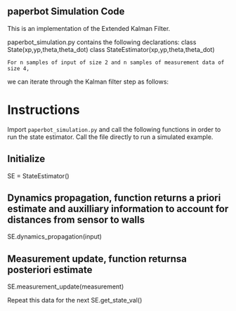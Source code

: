 ## paperbot Simulation Code

This is an implementation of the Extended Kalman Filter.

paperbot_simulation.py contains the following declarations:
    class State(xp,yp,theta,theta_dot)
    class StateEstimator(xp,yp,theta,theta_dot)


    For n samples of input of size 2 and n samples of measurement data of size 4,
we can iterate through the Kalman filter step as follows:

# Instructions
Import `paperbot_simulation.py` and call the following functions in order to run the state estimator. Call the file directly to run a simulated example.

## Initialize
SE = StateEstimator()

## Dynamics propagation, function returns a priori estimate and auxilliary information to account for distances from sensor to walls
SE.dynamics_propagation(input)
## Measurement update, function returnsa posteriori estimate
SE.measurement_update(measurement)

Repeat this data for the next
SE.get_state_val()
